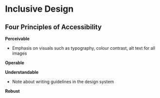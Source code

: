 # Inclusive Design

## Four Principles of Accessibility

**Perceivable**

* Emphasis on visuals such as typography, colour contrast, alt text for all images

**Operable**

**Understandable** 

* Note about writing guidelines in the design system

**Robust**

